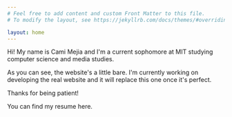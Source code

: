 ```yaml
---
# Feel free to add content and custom Front Matter to this file.
# To modify the layout, see https://jekyllrb.com/docs/themes/#overriding-theme-defaults

layout: home
---
```

Hi! My name is Cami Mejia and I'm a current sophomore at MIT studying computer science and media studies. 

As you can see, the website's a little bare. I'm currently working on developing the real website and it will replace this one once it's perfect.

Thanks for being patient!

You can find my resume here.